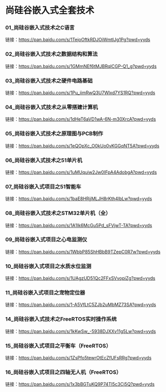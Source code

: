 # 尚硅谷嵌入式全套技术
### 01_尚硅谷嵌入式技术之C语言
链接：https://pan.baidu.com/s/1TejoOftkRDJOiWmtlJg1Pg?pwd=yyds 

### 02_尚硅谷嵌入式技术之数据结构和算法
链接：https://pan.baidu.com/s/1GMmNEf6tMJBRqlCGP-Q1_g?pwd=yyds 

### 03_尚硅谷嵌入式技术之硬件电路基础
链接：https://pan.baidu.com/s/1Pu_iimRwQ3U7Wlxd7YS1RQ?pwd=yyds 

### 04_尚硅谷嵌入式技术之从零搭建计算机
链接：https://pan.baidu.com/s/1dHeT6aVD1wA-6N-m30XrcA?pwd=yyds 

### 05_尚硅谷嵌入式技术之原理图与PCB制作
链接：https://pan.baidu.com/s/1eQOpXc_O0kUo0vKGGqNT5A?pwd=yyds 

### 06_尚硅谷嵌入式技术之51单片机
链接：https://pan.baidu.com/s/1uMUquiw2Jw0IFpA4AdobgA?pwd=yyds 

### 07_尚硅谷嵌入式项目之51智能车
链接：https://pan.baidu.com/s/1baE8HRjjMLJH8rKth4lbLw?pwd=yyds 

### 08_尚硅谷嵌入式技术之STM32单片机（全）
链接：https://pan.baidu.com/s/1A1Ik6McGu5Pd_sFVjwT-TA?pwd=yyds 
### 09_尚硅谷嵌入式项目之心电监测仪
链接：https://pan.baidu.com/s/1WbbP85ShHBbB9TZepC0R7w?pwd=yyds 
### 10_尚硅谷嵌入式项目之水质水位监测
链接：https://pan.baidu.com/s/1UAgzUD51Qc2FFxSVvopiZg?pwd=yyds 
### 11_尚硅谷嵌入式项目之宠物定位器
链接：https://pan.baidu.com/s/1-A5VfLtC5ZJb2uMbMZ73SA?pwd=yyds 
### 14_尚硅谷嵌入式技术之FreeRTOS实时操作系统
链接：https://pan.baidu.com/s/1kKwSw_-5938DJXXv11g5Lw?pwd=yyds 
### 15_尚硅谷嵌入式项目之平衡车（FreeRTOS）
链接：https://pan.baidu.com/s/1ZsPfo5tewrOtEcZfUFsRRg?pwd=yyds 
### 16_尚硅谷嵌入式项目之四轴无人机（FreeRTOS）
链接：https://pan.baidu.com/s/1x3bBGTuKQ9P74Tl5c3Cj5Q?pwd=yyds 

